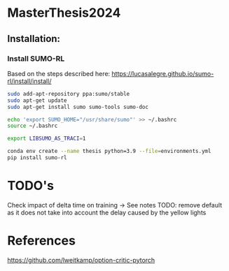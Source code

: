 # MasterThesis2024

## Installation:

### Install SUMO-RL
Based on the steps described here: https://lucasalegre.github.io/sumo-rl/install/install/
 
 ```bash
sudo add-apt-repository ppa:sumo/stable
sudo apt-get update
sudo apt-get install sumo sumo-tools sumo-doc

echo 'export SUMO_HOME="/usr/share/sumo"' >> ~/.bashrc
source ~/.bashrc

export LIBSUMO_AS_TRACI=1

conda env create --name thesis python=3.9 --file=environments.yml
pip install sumo-rl
```


# TODO's
Check impact of delta time on training
-> See notes
TODO: remove default as it does not take into account the delay caused by the yellow lights

# References
https://github.com/lweitkamp/option-critic-pytorch 